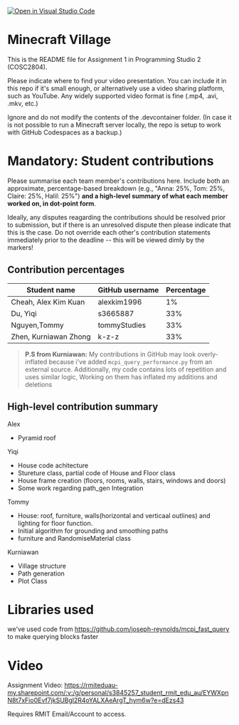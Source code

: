 [![Open in Visual Studio Code](https://classroom.github.com/assets/open-in-vscode-c66648af7eb3fe8bc4f294546bfd86ef473780cde1dea487d3c4ff354943c9ae.svg)](https://classroom.github.com/online_ide?assignment_repo_id=8376141&assignment_repo_type=AssignmentRepo)
# Minecraft Village
This is the README file for Assignment 1 in Programming Studio 2 (COSC2804).

Please indicate where to find your video presentation. You can include it in this repo if it's small enough, or alternatively use a video sharing platform, such as YouTube. Any widely supported video format is fine (.mp4, .avi, .mkv, etc.)

Ignore and do not modify the contents of the .devcontainer folder. (In case it is not possible to run a Minecraft server locally, the repo is setup to work with GitHub Codespaces as a backup.)

# Mandatory: Student contributions
Please summarise each team member's contributions here. Include both an approximate, percentage-based breakdown (e.g., "Anna: 25%, Tom: 25%, Claire: 25%, Halil: 25%") **and a high-level summary of what each member worked on, in dot-point form**.

Ideally, any disputes reagarding the contributions should be resolved prior to submission, but if there is an unresolved dispute then please indicate that this is the case. Do not override each other's contribution statements immediately prior to the deadline -- this will be viewed dimly by the markers!

## Contribution percentages
|Student name          |GitHub username   |Percentage|
|----------------------|------------------|----------|
|Cheah, Alex Kim Kuan  |alexkim1996       |1% |
|Du, Yiqi              |s3665887          |33% |
|Nguyen,Tommy          |tommyStudies      |33% |
|Zhen, Kurniawan Zhong |k-z-z             |33% |


> **P.S from Kurniawan:** My contributions in GitHub may look overly-inflated because i've added ``mcpi_query_performance.py`` from an external source.
> Additionally, my code contains lots of repetition and uses similar logic, Working on them has inflated my additions and deletions

## High-level contribution summary
Alex
  - Pyramid roof

Yiqi
  - House code achitecture
  - Stureture class, partial code of House and Floor class
  - House frame creation (floors, rooms, walls, stairs, windows and doors)
  - Some work regarding path_gen Integration
 


Tommy
  - House: roof, furniture, walls(horizontal and verticaal outlines) and lighting for floor function.
  - Initial algorithm for grounding and smoothing paths
  - furniture and RandomiseMaterial class

Kurniawan
  - Village structure
  - Path generation
  - Plot Class

# Libraries used
we've used code from https://github.com/joseph-reynolds/mcpi_fast_query to make querying blocks faster
# Video
Assignment Video: https://rmiteduau-my.sharepoint.com/:v:/g/personal/s3845257_student_rmit_edu_au/EYWXpnN8t7xFio0Evf7jkSUBgl2R4oYALXAeArgT_hym6w?e=dEzs43

Requires RMIT Email/Account to access.